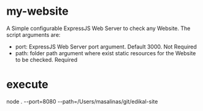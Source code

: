 # my-website
A Simple configurable ExpressJS Web Server to check any Website. The script arguments are:
* port: ExpressJS Web Server port argument. Default 3000. Not Required
* path: folder path argument where exist static resources for the Website to be checked. Required

# execute
node . --port=8080 --path=/Users/masalinas/git/edikal-site
